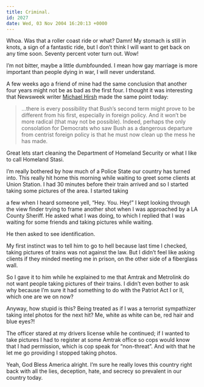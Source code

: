 ```yaml
---
title: Criminal.
id: 2027
date: Wed, 03 Nov 2004 16:20:13 +0000
---
```


Whoa. Was that a roller coast ride or what? Damn! My stomach is still in knots, a sign of a fantastic ride, but I don’t think I will want to get back on any time soon. Seventy percent voter turn out. Wow!  

I’m not bitter, maybe a little dumbfounded. I mean how gay marriage is more important than people dying in war, I will never understand.  

A few weeks ago a friend of mine had the same conclusion that another four years might not be as bad as the first four. I thought it was interesting that Newsweek writer [Michael Hirsh](http://www.msnbc.msn.com/id/6398886/site/newsweek/) made the same point today:

> …there is every possibility that Bush’s second term might prove to be different from his first, especially in foreign policy. And it won’t be more radical (that may not be possible). Indeed, perhaps the only consolation for Democrats who saw Bush as a dangerous departure from centrist foreign policy is that he must now clean up the mess he has made.

Great lets start cleaning the Department of Homeland Security or what I like to call Homeland Stasi.  

I’m really bothered by how much of a Police State our country has turned into. This really hit home this morning while waiting to greet some clients at Union Station. I had 30 minutes before their train arrived and so I started taking some pictures of the area. I started taking  

a few when I heard someone yell, “Hey. You. Hey!” I kept looking through the view finder trying to frame another shot when I was approached by a LA County Sheriff. He asked what I was doing, to which I replied that I was waiting for some friends and taking pictures while waiting.  

He then asked to see identification.  

My first instinct was to tell him to go to hell because last time I checked, taking pictures of trains was not against the law. But I didn’t feel like asking clients if they minded meeting me in prison, on the other side of a fiberglass wall.  

So I gave it to him while he explained to me that Amtrak and Metrolink do not want people taking pictures of their trains. I didn’t even bother to ask why because I’m sure it had something to do with the Patriot Act I or II, which one are we on now?  

Anyway, how stupid is this? Being treated as if I was a terrorist sympathizer taking intel photos for the next hit? Me, white as white can be, red hair and blue eyes?!  

The officer stared at my drivers license while he continued; if I wanted to take pictures I had to register at some Amtrak office so cops would know that I had permission, which is cop speak for “non-threat”. And with that he let me go providing I stopped taking photos.  

Yeah, God Bless America alright. I’m sure he really loves this country right back with all the lies, deception, hate, and secrecy so prevalent in our country today.






